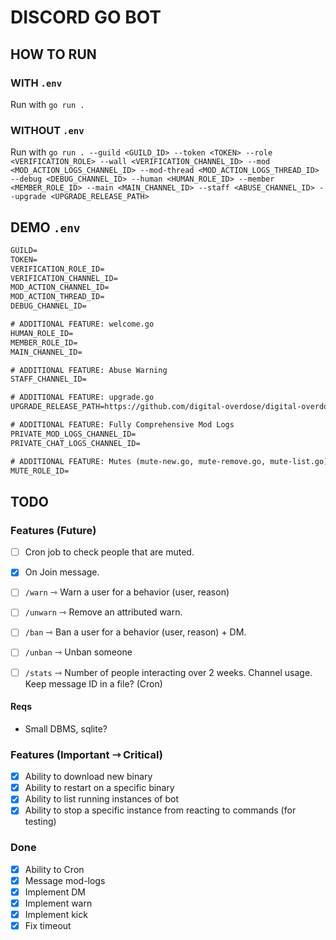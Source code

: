 # DISCORD GO BOT

## HOW TO RUN

### WITH `.env`

Run with `go run .`

### WITHOUT `.env`

Run with `go run . --guild <GUILD_ID> --token <TOKEN> --role <VERIFICATION_ROLE> --wall <VERIFICATION_CHANNEL_ID> --mod <MOD_ACTION_LOGS_CHANNEL_ID> --mod-thread <MOD_ACTION_LOGS_THREAD_ID> --debug <DEBUG_CHANNEL_ID> --human <HUMAN_ROLE_ID> --member <MEMBER_ROLE_ID> --main <MAIN_CHANNEL_ID> --staff <ABUSE_CHANNEL_ID> --upgrade <UPGRADE_RELEASE_PATH>`

## DEMO `.env`

```txt
GUILD=
TOKEN=
VERIFICATION_ROLE_ID=
VERIFICATION_CHANNEL_ID=
MOD_ACTION_CHANNEL_ID=
MOD_ACTION_THREAD_ID=
DEBUG_CHANNEL_ID=

# ADDITIONAL FEATURE: welcome.go
HUMAN_ROLE_ID=
MEMBER_ROLE_ID=
MAIN_CHANNEL_ID=

# ADDITIONAL FEATURE: Abuse Warning
STAFF_CHANNEL_ID=

# ADDITIONAL FEATURE: upgrade.go
UPGRADE_RELEASE_PATH=https://github.com/digital-overdose/digital-overdose-bot/releases/download/v%v/digital-overdose-bot-v%v-linux-amd64

# ADDITIONAL FEATURE: Fully Comprehensive Mod Logs
PRIVATE_MOD_LOGS_CHANNEL_ID=
PRIVATE_CHAT_LOGS_CHANNEL_ID=

# ADDITIONAL FEATURE: Mutes (mute-new.go, mute-remove.go, mute-list.go)
MUTE_ROLE_ID=
```

## TODO

### Features (Future)

- [ ] Cron job to check people that are muted.

- [x] On Join message.
- [ ] `/warn` ⇾ Warn a user for a behavior (user, reason)
- [ ] `/unwarn` ⇾ Remove an attributed warn.
- [ ] `/ban` ⇾ Ban a user for a behavior (user, reason) + DM.
- [ ] `/unban` ⇾ Unban someone
- [ ] `/stats` ⇾ Number of people interacting over 2 weeks. Channel usage. Keep message ID in a file? (Cron)

#### Reqs

- Small DBMS, sqlite?

### Features (Important ⇾ Critical)

- [x] Ability to download new binary
- [x] Ability to restart on a specific binary
- [x] Ability to list running instances of bot
- [x] Ability to stop a specific instance from reacting to commands (for testing)

### Done

- [x] Ability to Cron
- [x] Message mod-logs
- [x] Implement DM
- [x] Implement warn
- [x] Implement kick
- [x] Fix timeout
